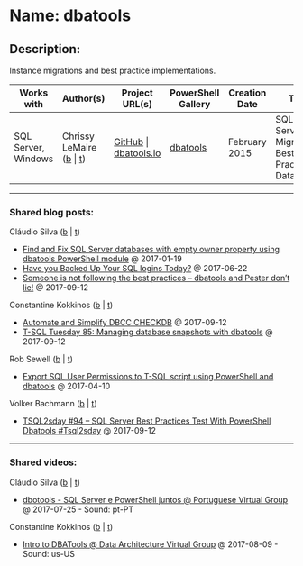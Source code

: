 # Name: dbatools

## Description:
Instance migrations and best practice implementations.

| Works with | Author(s) | Project URL(s) | PowerShell Gallery | Creation Date | Tags |
|------------|--------|-------------------|--------------------|---------------|------|
| SQL Server, Windows | Chrissy LeMaire (<a href="https://blog.netnerds.net" target="_blank">b</a> \| <a href="https://twitter.com/cl" target="_blank">t</a>) | [GitHub](https://github.com/sqlcollaborative/dbatools/) \| [dbatools.io](https://dbatools.io) | [dbatools](https://www.powershellgallery.com/packages/dbatools/0.9.64) | February 2015 | SQL Server, Migrations, Best Practices, Databases |
____
### Shared blog posts:
Cláudio Silva (<a href="http://claudioessilva.eu" target="_blank">b</a> | <a href="https://twitter.com/claudioessilva" target="_blank">t</a>)
- [Find and Fix SQL Server databases with empty owner property using dbatools PowerShell module](http://redglue.org/find-and-fix-sql-server-databases-with-empty-owner-property-using-dbatools-powershell-module/) @ 2017-01-19
- [Have you Backed Up Your SQL logins Today?](http://redglue.org/have-you-backed-up-your-sql-logins-today/) @ 2017-06-22
- [Someone is not following the best practices – dbatools and Pester don’t lie!](https://claudioessilva.eu/2017/09/12/someone-is-not-following-the-best-practices-dbatools-and-pester-dont-lie/) @ 2017-09-12

Constantine Kokkinos (<a href="https://constantinekokkinos.com" target="_blank">b</a> | <a href="https://twitter.com/mobileck" target="_blank">t</a>)
- [Automate and Simplify DBCC CHECKDB](https://constantinekokkinos.com/articles/200/automate-and-simplify-your-dbcc-checkdb) @ 2017-09-12
- [T-SQL Tuesday 85: Managing database snapshots with dbatools](https://constantinekokkinos.com/articles/61/t-sql-tuesday-85-managing-snapshots-in-dbatools) @ 2017-09-12

Rob Sewell (<a href="https://sqldbawithabeard.com/" target="_blank">b</a> | <a href="https://twitter.com/sqldbawithbeard" target="_blank">t</a>)
- [Export SQL User Permissions to T-SQL script using PowerShell and dbatools](https://sqldbawithabeard.com/2017/04/10/export-sql-user-permissions-to-t-sql-script-using-powershell-and-dbatools/) @ 2017-04-10

Volker Bachmann (<a href="http://blog.volkerbachmann.de" target="_blank">b</a> | <a href="https://twitter.com/VolkerBachmann" target="_blank">t</a>)
- [TSQL2sday #94 – SQL Server Best Practices Test With PowerShell Dbatools #Tsql2sday](http://blog.volkerbachmann.de/2017/09/12/tsql2sday-94-sql-server-best-practices-test-with-powershell-dbatools/) @ 2017-09-12
____
### Shared videos:
Cláudio Silva (<a href="http://claudioessilva.eu" target="_blank">b</a> | <a href="https://twitter.com/claudioessilva" target="_blank">t</a>)
- [dbotools - SQL Server e PowerShell juntos @ Portuguese Virtual Group](https://www.youtube.com/watch?v=QhwKCNd51d8&t=1s) @ 2017-07-25 - Sound: pt-PT

Constantine Kokkinos (<a href="https://constantinekokkinos.com" target="_blank">b</a> | <a href="https://twitter.com/mobileck" target="_blank">t</a>)
- [Intro to DBATools @ Data Architecture Virtual Group](https://www.youtube.com/watch?v=ZWYxto1fcS0) @ 2017-08-09 - Sound: us-US

